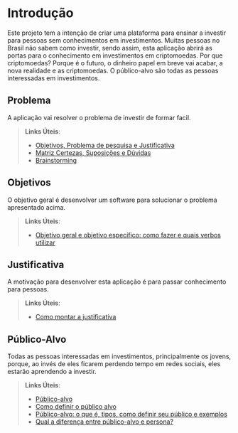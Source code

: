 # Introdução

Este projeto tem a intenção de criar uma plataforma para ensinar a investir para pessoas sem conhecimentos em investimentos. Muitas pessoas no Brasil não sabem como investir, sendo assim, esta aplicação abrirá as portas para o conhecimento em investimentos em criptomoedas. Por que criptomoedas? Porque é o futuro, o dinheiro papel em breve vai acabar, a nova realidade e as criptomoedas. O público-alvo são todas as pessoas interessadas em investimentos.

## Problema
A aplicação vai resolver o problema de investir de formar facil.



> **Links Úteis**:
> - [Objetivos, Problema de pesquisa e Justificativa](https://medium.com/@versioparole/objetivos-problema-de-pesquisa-e-justificativa-c98c8233b9c3)
> - [Matriz Certezas, Suposições e Dúvidas](https://medium.com/educa%C3%A7%C3%A3o-fora-da-caixa/matriz-certezas-suposi%C3%A7%C3%B5es-e-d%C3%BAvidas-fa2263633655)
> - [Brainstorming](https://www.euax.com.br/2018/09/brainstorming/)

## Objetivos

O objetivo geral é desenvolver um software para solucionar o problema apresentado acima. 


> **Links Úteis**:
> - [Objetivo geral e objetivo específico: como fazer e quais verbos utilizar](https://blog.mettzer.com/diferenca-entre-objetivo-geral-e-objetivo-especifico/)

## Justificativa

A  motivação para desenvolver esta aplicação é para passar conhecimento para pessoas.


> **Links Úteis**:
> - [Como montar a justificativa](https://guiadamonografia.com.br/como-montar-justificativa-do-tcc/)

## Público-Alvo

Todas as pessoas interessadas em investimentos, principalmente os jovens, porque, ao invés de eles ficarem perdendo tempo em redes sociais, eles estarão aprendendo a investir.



> **Links Úteis**:
> - [Público-alvo](https://blog.hotmart.com/pt-br/publico-alvo/)
> - [Como definir o público alvo](https://exame.com/pme/5-dicas-essenciais-para-definir-o-publico-alvo-do-seu-negocio/)
> - [Público-alvo: o que é, tipos, como definir seu público e exemplos](https://klickpages.com.br/blog/publico-alvo-o-que-e/)
> - [Qual a diferença entre público-alvo e persona?](https://rockcontent.com/blog/diferenca-publico-alvo-e-persona/)
